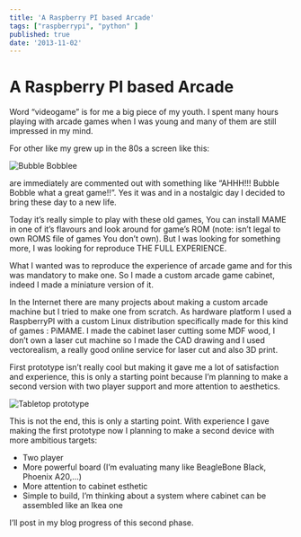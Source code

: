 ```yaml
---
title: 'A Raspberry PI based Arcade'
tags: ["raspberrypi", "python" ]
published: true
date: '2013-11-02'
---
```


# A Raspberry PI based Arcade

Word “videogame” is for me a big piece of my youth. I spent many hours playing with arcade games when I was young and many of them are still impressed in my mind.

For other like my grew up in the 80s a screen like this:

![Bubble Bobblee](./arcade-image1.png)


are immediately are commented out with something like “AHHH!!! Bubble Bobble what a great game!!”. Yes it was and in a nostalgic day I decided to bring these day to a new life.

Today it’s really simple to play with these old games, You can install MAME in one of it’s flavours and look around for game’s ROM (note: isn’t legal to own ROMS file of games You don’t own). But I was looking for something more, I was looking for reproduce THE FULL EXPERIENCE.

What I wanted was to reproduce the experience of arcade game and for this was mandatory to make one. So I made a custom arcade game cabinet, indeed I made a miniature version of it.

In the Internet there are many projects about making a custom arcade machine but I tried to make one from scratch. As hardware platform I used a RaspberryPI with a custom Linux distribution specifically made for this kind of games : PiMAME. I made the cabinet laser cutting some MDF wood, I don’t own a laser cut machine so I made the CAD drawing and I used vectorealism, a really good online service for laser cut and also 3D print.

First prototype isn’t really cool but making it gave me a lot of satisfaction and experience, this is only a starting point because I’m planning to make a second version with two player support and more attention to aesthetics.

![Tabletop prototype](./arcade-image2.jpg)


This is not the end, this is only a starting point. With experience I gave making the first prototype now I planning to make a second device with more ambitious targets:

- Two player
- More powerful board (I’m evaluating many like BeagleBone Black, Phoenix A20,…)
- More attention to cabinet esthetic
- Simple to build, I’m thinking about a system where cabinet can be assembled like an Ikea one

I’ll post in my blog progress of this second phase.

